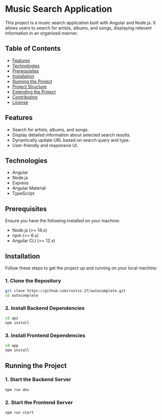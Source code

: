 # Music Search Application

This project is a music search application built with Angular and Node.js. It allows users to search for artists, albums, and songs, displaying relevant information in an organized manner.

## Table of Contents

- [Features](#features)
- [Technologies](#technologies)
- [Prerequisites](#prerequisites)
- [Installation](#installation)
- [Running the Project](#running-the-project)
- [Project Structure](#project-structure)
- [Extending the Project](#extending-the-project)
- [Contributing](#contributing)
- [License](#license)

## Features

- Search for artists, albums, and songs.
- Display detailed information about selected search results.
- Dynamically update URL based on search query and type.
- User-friendly and responsive UI.

## Technologies

- Angular
- Node.js
- Express
- Angular Material
- TypeScript

## Prerequisites

Ensure you have the following installed on your machine:

- Node.js (>= 14.x)
- npm (>= 6.x)
- Angular CLI (>= 12.x)

## Installation

Follow these steps to get the project up and running on your local machine:

### 1. Clone the Repository

```sh
git clone https://github.com/rustzz-27/autocomplete.git
cd autocomplete
```

### 2. Install Backend Dependencies

```sh
cd api
npm install
```

### 3. Install Frontend Dependencies

```sh
cd app
npm install
```

## Running the Project

### 1. Start the Backend Server

```sh
npm run dev
```

### 2. Start the Frontend Server

```sh
npm run start
```



